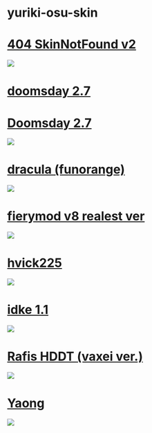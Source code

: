 # yuriki-osu-skin
# [404 SkinNotFound v2](https://joofixd.s-ul.eu/qJvJfrBh)
![](https://osu.ppy.sh/ss/13421939/f368)

# [doomsday 2.7](https://joofixd.s-ul.eu/JApkCq2x)
# [Doomsday 2.7](https://joofixd.s-ul.eu/JApkCq2x)
![](https://osu.ppy.sh/ss/13421931/f1ea)

# [dracula (funorange)](https://joofixd.s-ul.eu/1ID048e5)
![](https://osu.ppy.sh/ss/13421944/da9d)
# [fierymod v8 realest ver](https://joofixd.s-ul.eu/SQYKdh0j)
![](https://osu.ppy.sh/ss/13421953/d40a)
# [hvick225](https://joofixd.s-ul.eu/uh95qcIq)
![](https://osu.ppy.sh/ss/13421950/1846)
# [idke 1.1](https://joofixd.s-ul.eu/m87lk9V6)
![](https://osu.ppy.sh/ss/13421935/ac6d)
# [Rafis HDDT (vaxei ver.)](https://joofixd.s-ul.eu/9OIdFgnP)
![](https://osu.ppy.sh/ss/13422086/af38)
# [Yaong](https://joofixd.s-ul.eu/iMv0VXSg)
![](https://osu.ppy.sh/ss/13421926/b286)
